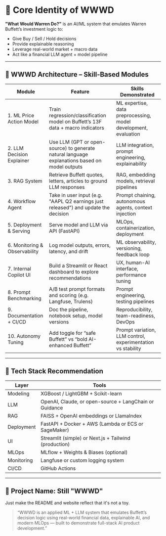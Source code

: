 # 🧠 Core Identity of WWWD

**"What Would Warren Do?"** is an AI/ML system that emulates Warren Buffett’s investment logic to:

- Give Buy / Sell / Hold decisions
- Provide explainable reasoning
- Leverage real-world market + macro data
- Act like a financial LLM agent + model pipeline

---

## 🧱 WWWD Architecture – Skill-Based Modules

| Module                      | Feature                                                                 | Skills Demonstrated                                      |
|-----------------------------|-------------------------------------------------------------------------|----------------------------------------------------------|
| 1. ML Price Action Model    | Train regression/classification model on Buffett’s 13F data + macro indicators | ML expertise, data preprocessing, model development, evaluation |
| 2. LLM Decision Explainer   | Use LLM (GPT or open-source) to generate natural language explanations based on model outputs | LLM integration, prompt engineering, explainability      |
| 3. RAG System               | Retrieve Buffett quotes, letters, articles to ground LLM responses      | RAG, embedding models, retrieval pipelines               |
| 4. Workflow Agent           | Take in user input (e.g. "AAPL Q2 earnings just released") and update the decision | Prompt chaining, autonomous agents, context injection    |
| 5. Deployment & Serving     | Serve model and LLM via API (FastAPI)                                   | MLOps, containerization, deployment                      |
| 6. Monitoring & Observability | Log model outputs, errors, latency, and drift                         | ML observability, versioning, feedback loop              |
| 7. Internal Copilot UI      | Build a Streamlit or React dashboard to explore recommendations         | UX, human-AI interface, performance tuning               |
| 8. Prompt Benchmarking      | A/B test prompt formats and scoring (e.g. Langfuse, Trulens)            | Prompt engineering, testing pipelines                    |
| 9. Documentation + CI/CD    | Doc the pipeline, notebook setup, model versions                        | Reproducibility, team-readiness, DevOps                  |
| 10. Autonomy Tuning         | Add toggle for “safe Buffett” vs “bold AI-enhanced Buffett”             | Prompt variation, LLM control, experimentation vs stability |

---

## 🚀 Tech Stack Recommendation

| Layer        | Tools                                                                                  |
|--------------|----------------------------------------------------------------------------------------|
| Modeling     | XGBoost / LightGBM + Scikit-learn                                                     |
| LLM          | OpenAI, Claude, or open-source + LangChain or Guidance                                |
| RAG          | FAISS + OpenAI embeddings or LlamaIndex                                               |
| Deployment   | FastAPI + Docker + AWS (Lambda or ECS or SageMaker)                                   |
| UI           | Streamlit (simple) or Next.js + Tailwind (production)                                 |
| MLOps        | MLflow + Weights & Biases (optional)                                                  |
| Monitoring   | Langfuse or custom logging system                                                     |
| CI/CD        | GitHub Actions                                                                        |

---

## 🧩 Project Name: Still "WWWD"

Just make the README and website reflect that it's not a toy.

> “WWWD is an applied ML + LLM system that emulates Buffett’s decision logic using real-world financial data, explainable AI, and modern MLOps — built to demonstrate full-stack AI product development.”

